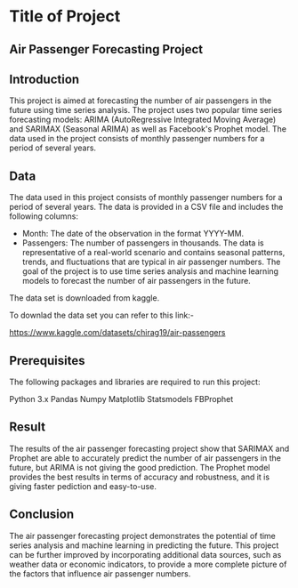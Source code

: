 
# Title of Project

## Air Passenger Forecasting Project
## Introduction
This project is aimed at forecasting the number of air passengers in the future using time series analysis. The project uses two popular time series forecasting models: ARIMA (AutoRegressive Integrated Moving Average) and SARIMAX (Seasonal ARIMA) as well as Facebook's Prophet model. The data used in the project consists of monthly passenger numbers for a period of several years.



## Data 
The data used in this project consists of monthly passenger numbers for a period of several years. The data is provided in a CSV file and includes the following columns:

- Month: The date of the observation in the format YYYY-MM.
- Passengers: The number of passengers in thousands.
The data is representative of a real-world scenario and contains seasonal patterns, trends, and fluctuations that are typical in air passenger numbers. The goal of the project is to use time series analysis and machine learning models to forecast the number of air passengers in the future.

The data set is downloaded from kaggle.


To downlad the data set you can refer to this link:-


https://www.kaggle.com/datasets/chirag19/air-passengers

## Prerequisites
The following packages and libraries are required to run this project:

Python 3.x
Pandas
Numpy
Matplotlib
Statsmodels
FBProphet





## Result

The results of the air passenger forecasting project show that SARIMAX and Prophet  are able to accurately predict the number of air passengers in the future, but ARIMA is not giving the good prediction. The Prophet model provides the best results in terms of accuracy and robustness, and it is  giving faster pediction and easy-to-use.
## Conclusion

The air passenger forecasting project demonstrates the potential of time series analysis and machine learning in predicting the future. This project can be further improved by incorporating additional data sources, such as weather data or economic indicators, to provide a more complete picture of the factors that influence air passenger numbers.


